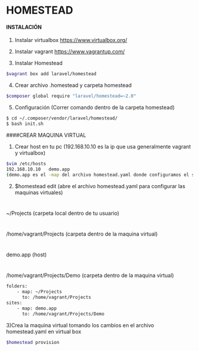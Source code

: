 # HOMESTEAD

#### INSTALACIÓN
1) Instalar virtualbox
https://www.virtualbox.org/

2) Instalar vagrant
https://www.vagrantup.com/

3) Instalar Homestead
```bash 
$vagrant box add laravel/homestead
```

4) Crear archivo .homestead y carpeta homestead
```bash 
$composer global require "laravel/homestead=~2.0"
```

5) Configuración (Correr comando dentro de la carpeta homestead)
```bash 
$ cd ~/.composer/vendor/laravel/homestead/ 
$ bash init.sh
```


####CREAR MAQUINA VIRTUAL
1) Crear host en tu pc (192.168.10.10 es la ip que usa generalmente vagrant y virtualbox)
```bash 
$vim /etc/hosts
192.168.10.10   demo.app
(demo.app es el -map del archivo homestead.yaml donde configuramos el site en el siguiente paso)
```

2) $homestead edit (abre el archivo homestead.yaml para configurar las maquinas virtuales)
#
~/Projects (carpeta local dentro de tu usuario)
#
/home/vagrant/Projects (carpeta dentro de la maquina virtual) 
#
demo.app (host)
#
/home/vagrant/Projects/Demo (carpeta dentro de la maquina virtual) 
```bash 
folders:
    - map: ~/Projects 
      to: /home/vagrant/Projects
sites:
    - map: demo.app
      to: /home/vagrant/Projects/Demo
```

3)Crea la maquina virtual tomando los cambios en el archivo homestead.yaml en virtual box
```bash 
$homestead provision
```
